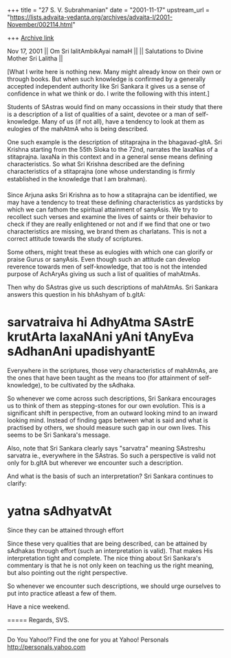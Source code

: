 +++
title = "27 S. V. Subrahmanian"
date = "2001-11-17"
upstream_url = "https://lists.advaita-vedanta.org/archives/advaita-l/2001-November/002114.html"

+++
[Archive link](https://lists.advaita-vedanta.org/archives/advaita-l/2001-November/002114.html)

Nov 17, 2001
                     || Om Sri lalitAmbikAyai namaH ||
               || Salutations to Divine Mother Sri Lalitha ||

[What I write here is nothing new.  Many might already know on their own or
through books.  But when such knowledge is confirmed by a generally accepted
independent authority like Sri Sankara it gives us a sense of confidence in
what we think or do.  I write the following with this intent.]

Students of SAstras would find on many occassions in their study that there is
a description of a list of qualities of a saint, devotee or a man of
self-knowledge.  Many of us (if not all), have a tendency to look at them as
eulogies of the mahAtmA who is being described.

One such example is the description of stitaprajna in the bhagavad-gItA.  Sri
Krishna starting from the 55th Sloka to the 72nd, narrates the laxaNas of a
stitaprajna.  laxaNa in this context and in a general sense means defining
characteristics.  So what Sri Krishna described are the defining
characteristics of a stitaprajna (one whose understanding is firmly established
in the knowledge that I am brahman).

Since Arjuna asks Sri Krishna as to how a stitaprajna can be identified, we may
have a tendency to treat these defining characteristics as yardsticks by which
we can fathom the spiritual attainment of sanyAsis.  We try to recollect such
verses and examine the lives of saints or their behavior to check if they are
really enlightened or not and if we find that one or two characteristics are
missing, we brand them as charlatans.  This is not a correct attitude towards
the study of scriptures.

Some others, might treat these as eulogies with which one can glorify or praise
Gurus or sanyAsis.  Even though such an attitude can develop reverence towards
men of self-knowledge, that too is not the intended purpose of AchAryAs giving
us such a list of qualities of mahAtmAs.

Then why do SAstras give us such descriptions of mahAtmAs.  Sri Sankara answers
this question in his bhAshyam of b.gItA:

sarvatraiva hi AdhyAtma SAstrE krutArta laxaNAni yAni tAnyEva sAdhanAni
upadishyantE
=
Everywhere in the scriptures, those very characteristics of mahAtmAs, are the
ones that have been taught as the means too (for attainment of self-knowledge),
to be cultivated by the sAdhaka.

So whenever we come across such descriptions, Sri Sankara encourages us to
think of them as stepping-stones for our own evolution.  This is a significant
shift in perspective, from an outward looking mind to an inward looking mind.
Instead of finding gaps between what is said and what is practised by others,
we should measure such gap in our own lives.  This seems to be Sri Sankara's
message.

Also, note that Sri Sankara clearly says "sarvatra" meaning SAstreshu sarvatra
ie., everywhere in the SAstras.  So such a perspective is valid not only for
b.gItA but wherever we encounter such a description.

And what is the basis of such an interpretation?  Sri Sankara continues to
clarify:

yatna sAdhyatvAt
=
Since they can be attained through effort

Since these very qualities that are being described, can be attained by
sAdhakas through effort (such an interpretation is valid).  That makes His
interpretation tight and complete.  The nice thing about Sri Sankara's
commentary is that he is not only keen on teaching us  the right meaning, but
also pointing out the right perspective.

So whenever we encounter such descriptions, we should urge ourselves to put
into practice atleast a few of them.

Have a nice weekend.


=====
Regards,
SVS.

__________________________________________________
Do You Yahoo!?
Find the one for you at Yahoo! Personals
http://personals.yahoo.com

